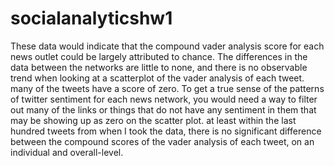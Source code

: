 # socialanalyticshw1

These data would indicate that the compound vader analysis score for each news outlet could be largely attributed to chance. The differences in the data between the networks are little to none,  and there is no observable trend when looking at a scatterplot of the vader analysis of each tweet.  many of the tweets have a score of zero.  To get a true sense of the patterns of twitter sentiment for each news network, you would need a way to filter out many of the links or things that do not have any sentiment in them that may be showing up as zero on the scatter plot.  at least within the last hundred tweets from when I took the data, there is no significant difference between the compound scores of the vader analysis of each tweet, on an individual and overall-level.
